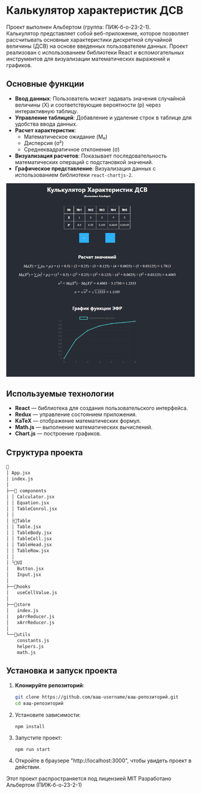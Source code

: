 # Калькулятор характеристик ДСВ

Проект выполнен Альбертом (группа: ПИЖ-б-о-23-2-1).  
Калькулятор представляет собой веб-приложение, которое позволяет рассчитывать основные характеристики дискретной случайной величины (ДСВ) на основе введенных пользователем данных. Проект реализован с использованием библиотеки React и вспомогательных инструментов для визуализации математических выражений и графиков.

## Основные функции

- **Ввод данных**: Пользователь может задавать значения случайной величины (X) и соответствующие вероятности (p) через интерактивную таблицу.
- **Управление таблицей**: Добавление и удаление строк в таблице для удобства ввода данных.
- **Расчет характеристик**:
  - Математическое ожидание (M₀)
  - Дисперсия (σ²)
  - Среднеквадратичное отклонение (σ)
- **Визуализация расчетов**: Показывает последовательность математических операций с подстановкой значений.
- **Графическое представление**: Визуализация данных с использованием библиотеки `react-chartjs-2`.

![image](./preview.png)

## Используемые технологии

- **React** — библиотека для создания пользовательского интерфейса.
- **Redux** — управление состоянием приложения.
- **KaTeX** — отображение математических формул.
- **Math.js** — выполнение математических вычислений.
- **Chart.js** — построение графиков.

## Структура проекта
```
📁
│ App.jsx
│ index.js
│
├──📁 components
│ │ Calculator.jsx
│ │ Equation.jsx
│ │ TableConrol.jsx
│ │
│ ├📁Table
│ │ Table.jsx
│ │ TableBody.jsx
│ │ TableCell.jsx
│ │ TableHead.jsx
│ │ TableRow.jsx
│ │
│ └📁UI
│   Button.jsx
│   Input.jsx
│
├──📁hooks
│   useCellValue.js
│
├──📁store
│   index.js
│   pArrReducer.js
│   xArrReducer.js
│
└──📁utils
    constants.js
    helpers.js
    math.js
```

## Установка и запуск проекта
1. **Клонируйте репозиторий**:
   ```bash
   git clone https://github.com/ваш-username/ваш-репозиторий.git
   cd ваш-репозиторий
   ```
2. Установите зависимости:
   ```bash
   npm install
   ```
3. Запустите проект:
   ```
   npm run start
   ```
4. Откройте в браузере "http://localhost:3000", чтобы увидеть проект в действии.

Этот проект распространяется под лицензией MIT
Разработано Альбертом (ПИЖ-б-о-23-2-1)
